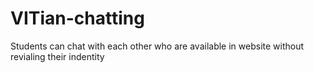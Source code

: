 # VITian-chatting
Students can chat with each other who are available in website without revialing their indentity
